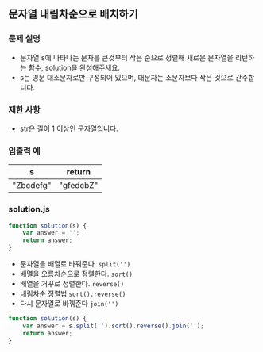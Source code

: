 ## 문자열 내림차순으로 배치하기

### 문제 설명
- 문자열 s에 나타나는 문자를 큰것부터 작은 순으로 정렬해 새로운 문자열을 리턴하는 함수, solution을 완성해주세요.
- s는 영문 대소문자로만 구성되어 있으며, 대문자는 소문자보다 작은 것으로 간주합니다.

### 제한 사항
- str은 길이 1 이상인 문자열입니다.

### 입출력 예
s|return
|------|----------|
"Zbcdefg"|"gfedcbZ"

### solution.js
```javascript
function solution(s) {
    var answer = '';
    return answer;
}
```

- 문자열을 배열로 바꿔준다. `split('')`
- 배열을 오름차순으로 정렬한다. `sort()`
- 배열을 거꾸로 정렬한다. `reverse()`
- 내림차순 정렬법 `sort().reverse()`
- 다시 문자열로 바꿔준다 `join('')`

```javascript
function solution(s) {
    var answer = s.split('').sort().reverse().join('');
    return answer;
}
```
